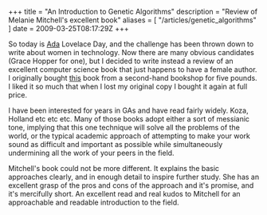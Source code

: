 +++
title = "An Introduction to Genetic Algorithms"
description = "Review of Melanie Mitchell's excellent book"
aliases = [ "/articles/genetic_algorithms" ]
date = 2009-03-25T08:17:29Z
+++


So today is [Ada][5] Lovelace Day, and the challenge has been thrown down
to write about women in technology. Now there are many obvious
candidates (Grace Hopper for one), but I decided to write instead a
review of an excellent computer science book that just happens to have
a female author. I originally bought [this][6] book from a second-hand
bookshop for five pounds. I liked it so much that when I lost my
original copy I bought it again at full price.

I have been interested for years in GAs and have read fairly widely.
Koza, Holland etc etc etc. Many of those books adopt either a sort of
messianic tone, implying that this one technique will solve all the
problems of the world, or the typical academic approach of attempting
to make your work sound as difficult and important as possible while
simultaneously undermining all the work of your peers in the field.

Mitchell's book could not be more different. It explains the basic
approaches clearly, and in enough detail to inspire further study. She
has an excellent grasp of the pros and cons of the approach and it's
promise, and it's mercifully short. An excellent read and real kudos to
Mitchell for an approachable and readable introduction to the field.

[1]: http://www.uncarved.com/articles/genetic_algorithms
[2]: http://www.uncarved.com/
[3]: http://www.uncarved.com/articles/contact
[4]: http://www.uncarved.com/login/
[5]: http://findingada.com/
[6]: http://www.amazon.co.uk/Introduction-Genetic-Algorithms-Complex-Adaptive/dp/0262631857/ref=sr_1_1?ie=UTF8&s=books&qid=1237968270&sr=8-1
[7]: http://www.uncarved.com/tags/computers
[8]: http://www.uncarved.com/tags/reviews
